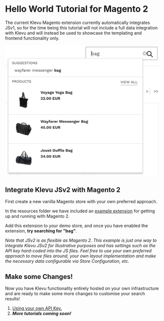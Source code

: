 # Hello World Tutorial for Magento 2

The current Klevu Magento extension currently automatically integrates JSv1,
so for the time being this tutorial will not include a full data integration with Klevu
and will instead be used to showcase the templating and frontend functionality only.

![Klevu Quick Search](/tutorial/hello-world/images/intro-quick-search.jpg)

## Integrate Klevu JSv2 with Magento 2

First create a new vanilla Magento store with your own preferred approach.

In the resources folder we have included an
[example extension](/tutorial/hello-world/magento2/resources)
for getting up and running with Magento 2. 

Add this extension to your demo store, and once you have enabled the extension,
**try searching for "bag"**.

_Note that JSv2 is as flexible as Magento 2. This example is just one
way to integrate Klevu JSv2 for illustrative purposes and has settings such
as the API key hard-coded into the JS files. Feel free to use your own preferred approach
to move files around, your own layout implementation and make the necessary data
configurable via Store Configuration, etc._

## Make some Changes!

Now you have Klevu functionality entirely hosted on your own infrastructure
and are ready to make some more changes to customise your search results!

1. [Using your own API Key.](/tutorial/your-api-key/magento2)
1. _**More tutorials coming soon!**_
